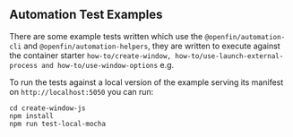 ## Automation Test Examples

There are some example tests written which use the `@openfin/automation-cli` and `@openfin/automation-helpers`, they are written to execute against the container starter `how-to/create-window, how-to/use-launch-external-process and how-to/use-window-options` e.g.

To run the tests against a local version of the example serving its manifest on `http://localhost:5050` you can run:

```shell
cd create-window-js
npm install
npm run test-local-mocha
```